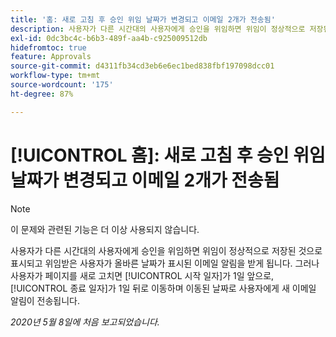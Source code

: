 ```yaml
---
title: '홈: 새로 고침 후 승인 위임 날짜가 변경되고 이메일 2개가 전송됨'
description: 사용자가 다른 시간대의 사용자에게 승인을 위임하면 위임이 정상적으로 저장된 것으로 표시되고 위임받은 사용자가 올바른 날짜가 표시된 이메일 알림을 받게 됩니다. 그러나 사용자가 페이지를 새로 고치면 시작 일자가 1일 앞으로, 종료 일자가 1일 뒤로 이동하며 이동된 날짜로 사용자에게 새 이메일 알림이 전송됩니다.
exl-id: 0dc3bc4c-b6b3-489f-aa4b-c925009512db
hidefromtoc: true
feature: Approvals
source-git-commit: d4311fb34cd3eb6e6ec1bed838fbf197098dcc01
workflow-type: tm+mt
source-wordcount: '175'
ht-degree: 87%

---
```


# [!UICONTROL 홈]: 새로 고침 후 승인 위임 날짜가 변경되고 이메일 2개가 전송됨

>[!NOTE]
>
>이 문제와 관련된 기능은 더 이상 사용되지 않습니다.

사용자가 다른 시간대의 사용자에게 승인을 위임하면 위임이 정상적으로 저장된 것으로 표시되고 위임받은 사용자가 올바른 날짜가 표시된 이메일 알림을 받게 됩니다. 그러나 사용자가 페이지를 새로 고치면 [!UICONTROL 시작 일자]가 1일 앞으로, [!UICONTROL 종료 일자]가 1일 뒤로 이동하며 이동된 날짜로 사용자에게 새 이메일 알림이 전송됩니다.


_2020년 5월 8일에 처음 보고되었습니다._
